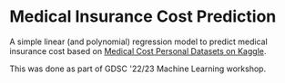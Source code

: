 # Medical Insurance Cost Prediction

A simple linear (and polynomial) regression model to predict medical insurance cost based on [Medical Cost Personal Datasets on Kaggle](https://www.kaggle.com/datasets/mirichoi0218/insurance).

This was done as part of GDSC '22/23 Machine Learning workshop.
